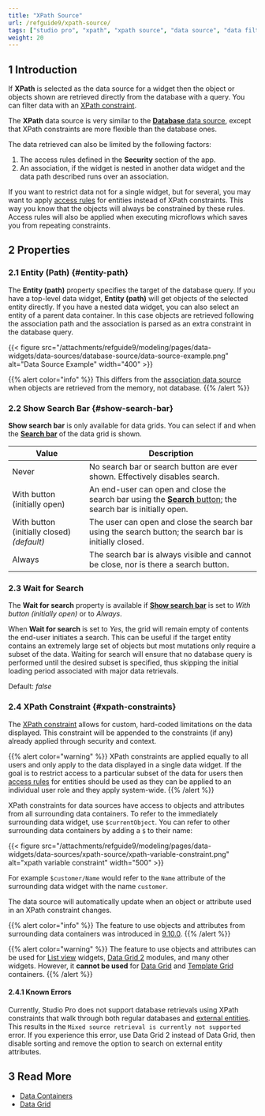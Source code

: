```yaml
---
title: "XPath Source"
url: /refguide9/xpath-source/
tags: ["studio pro", "xpath", "xpath source", "data source", "data filter"]
weight: 20
---
```


## 1 Introduction

If **XPath** is selected as the data source for a widget then the object or objects shown are retrieved directly from the database with a query. You can filter data with an [XPath constraint](#xpath-constraints).  

The **XPath** data source is very similar to the [**Database** data source](/refguide9/database-source/), except that XPath constraints are more flexible than the database ones. 

The data retrieved can also be limited by the following factors:

1. The access rules defined in the **Security** section of the app.
2. An association, if the widget is nested in another data widget and the data path described runs over an association.

If you want to restrict data not for a single widget, but for several, you may want to apply [access rules](/refguide9/access-rules/) for entities instead of XPath constraints. This way you know that the objects will always be constrained by these rules. Access rules will also be applied when executing microflows which saves you from repeating constraints.

## 2 Properties

### 2.1 Entity (Path) {#entity-path}

The **Entity (path)** property specifies the target of the database query. If you have a top-level data widget, **Entity (path)** will get objects of the selected entity directly. If you have a nested data widget, you can also select an entity of a parent data container. In this case objects are retrieved following the association path and the association is parsed as an extra constraint in the database query. 

{{< figure src="/attachments/refguide9/modeling/pages/data-widgets/data-sources/database-source/data-source-example.png" alt="Data Source Example"   width="400"  >}}

{{% alert color="info" %}}
This differs from the [association data source](/refguide9/association-source/) when objects are retrieved from the memory, not database.
{{% /alert %}}

### 2.2 Show Search Bar {#show-search-bar}

**Show search bar** is only available for data grids. You can select if and when the **[Search bar](/refguide9/search-bar/)** of the data grid is shown.

| Value                          | Description                                                  |
| ------------------------------ | ------------------------------------------------------------ |
| Never                          | No search bar or search button are ever shown. Effectively disables search. |
| With button (initially open)   | An end-user can open and close the search bar using the [**Search** button](/refguide9/control-bar/#search-button); the search bar is initially open. |
| With button (initially closed)  *(default)* | The user can open and close the search bar using the search button; the search bar is initially closed. |
| Always                         | The search bar is always visible and cannot be close, nor is there a search button. |

### 2.3 Wait for Search

The **Wait for search** property is available if **[Show search bar](#show-search-bar)** is set to *With button (initially open)* or to *Always*. 

When **Wait for search** is set to *Yes*, the grid will remain empty of contents the end-user initiates a search. This can be useful if the target entity contains an extremely large set of objects but most mutations only require a subset of the data. Waiting for search will ensure that no database query is performed until the desired subset is specified, thus skipping the initial loading period associated with major data retrievals.

Default: *false*

### 2.4 XPath Constraint {#xpath-constraints}

The [XPath constraint](/refguide9/xpath-constraints/) allows for custom, hard-coded limitations on the data displayed. This constraint will be appended to the constraints (if any) already applied through security and context.

{{% alert color="warning" %}}
XPath constraints are applied equally to all users and only apply to the data displayed in a single data widget. If the goal is to restrict access to a particular subset of the data for users then [access rules](/refguide9/access-rules/) for entities should be used as they can be applied to an individual user role and they apply system-wide.
{{% /alert %}}

XPath constraints for data sources have access to objects and attributes from all surrounding data containers. To refer to the immediately surrounding data widget, use `$currentObject`. You can refer to other surrounding data containers by adding a `$` to their name:

{{< figure src="/attachments/refguide9/modeling/pages/data-widgets/data-sources/xpath-source/xpath-variable-constraint.png" alt="xpath variable constraint"   width="500"  >}}

For example `$customer/Name` would refer to the `Name` attribute of the surrounding data widget with the name `customer`.

The data source will automatically update when an object or attribute used in an XPath constraint changes.

{{% alert color="info" %}}
The feature to use objects and attributes from surrounding data containers was introduced in [9.10.0](/releasenotes/studio-pro/9.10/).
{{% /alert %}}

{{% alert color="warning" %}}
The feature to use objects and attributes can be used for [List view](/refguide9/list-view/) widgets, [Data Grid 2](/appstore/modules/data-grid-2/) modules, and many other widgets. However, it **cannot be used** for [Data Grid](/refguide9/data-grid/) and [Template Grid](/refguide9/template-grid/) containers.
{{% /alert %}}

#### 2.4.1 Known Errors

Currently, Studio Pro does not support database retrievals using XPath constraints that walk through both regular databases and [external entities](/refguide9/external-entities/). This results in the `Mixed source retrieval is currently not supported` error. If you experience this error, use Data Grid 2 instead of Data Grid, then disable sorting and remove the option to search on external entity attributes.

## 3 Read More

* [Data Containers](/refguide9/data-widgets/)
* [Data Grid](/refguide9/data-grid/)
